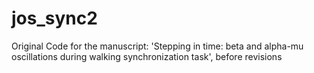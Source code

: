 # jos_sync2
Original Code for the manuscript: 'Stepping in time: beta and alpha-mu oscillations during walking synchronization task', before revisions
